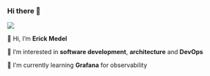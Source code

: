 ### Hi there 👋

![](https://komarev.com/ghpvc/?username=ErickDevv)

👋 Hi, I’m **Erick Medel**

👀 I’m interested in **software development**, **architecture** and **DevOps**

🌱 I'm currently learning **Grafana** for observability
